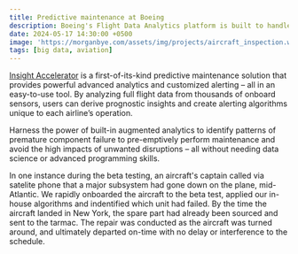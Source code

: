 ```yaml
---
title: Predictive maintenance at Boeing
description: Boeing's Flight Data Analytics platform is built to handle recorded flight data from tens of thousands of flights along with other contextual data sources. The first application on this platform was Insight Accelerator, which allows for the building of predicitive maintenance - servicing the aircraft *before* failures occur.
date: 2024-05-17 14:30:00 +0500
image: 'https://morganbye.com/assets/img/projects/aircraft_inspection.webp'
tags: [big data, aviation]
---
```


[Insight Accelerator](https://services.boeing.com/flight-operations/flight-data-analytics/insight-accelerator) is a first-of-its-kind predictive maintenance solution that provides powerful advanced analytics and customized alerting – all in an easy-to-use tool. By analyzing full flight data from thousands of onboard sensors, users can derive prognostic insights and create alerting algorithms unique to each airline’s operation.

Harness the power of built-in augmented analytics to identify patterns of premature component failure to pre-emptively perform maintenance and avoid the high impacts of unwanted disruptions – all without needing data science or advanced programming skills.

In one instance during the beta testing, an aircraft's captain called via satelite phone that a major subsystem had gone down on the plane, mid-Atlantic. We rapidly onboarded the aircraft to the beta test, applied our in-house algorithms and indentified which unit had failed. By the time the aircraft landed in New York, the spare part had already been sourced and sent to the tarmac. The repair was conducted as the aircraft was turned around, and ultimately departed on-time with no delay or interference to the schedule.